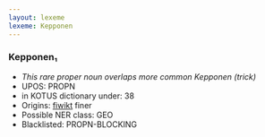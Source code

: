 ```yaml
---
layout: lexeme
lexeme: Kepponen
---
```


###  Kepponen₁

* _This rare proper noun overlaps more common *Kepponen* (trick)_
* UPOS:  PROPN
* in KOTUS dictionary under:  38
* Origins: [fiwikt](https://fi.wiktionary.org/wiki/Kepponen) finer 
* Possible NER class:  GEO
* Blacklisted:  PROPN-BLOCKING

